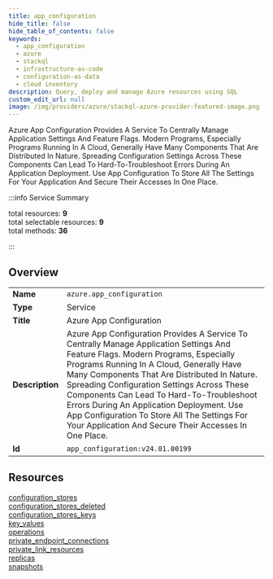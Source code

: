 ```yaml
---
title: app_configuration
hide_title: false
hide_table_of_contents: false
keywords:
  - app_configuration
  - azure
  - stackql
  - infrastructure-as-code
  - configuration-as-data
  - cloud inventory
description: Query, deploy and manage Azure resources using SQL
custom_edit_url: null
image: /img/providers/azure/stackql-azure-provider-featured-image.png
---
```

Azure App Configuration Provides A Service To Centrally Manage Application Settings And Feature Flags. Modern Programs, Especially Programs Running In A Cloud, Generally Have Many Components That Are Distributed In Nature. Spreading Configuration Settings Across These Components Can Lead To Hard-To-Troubleshoot Errors During An Application Deployment. Use App Configuration To Store All The Settings For Your Application And Secure Their Accesses In One Place.  
    
:::info Service Summary

<div class="row">
<div class="providerDocColumn">
<span>total resources:&nbsp;<b>9</b></span><br />
<span>total selectable resources:&nbsp;<b>9</b></span><br />
<span>total methods:&nbsp;<b>36</b></span><br />
</div>
</div>

:::

## Overview
<table><tbody>
<tr><td><b>Name</b></td><td><code>azure.app_configuration</code></td></tr>
<tr><td><b>Type</b></td><td>Service</td></tr>
<tr><td><b>Title</b></td><td>Azure App Configuration</td></tr>
<tr><td><b>Description</b></td><td>Azure App Configuration Provides A Service To Centrally Manage Application Settings And Feature Flags. Modern Programs, Especially Programs Running In A Cloud, Generally Have Many Components That Are Distributed In Nature. Spreading Configuration Settings Across These Components Can Lead To Hard-To-Troubleshoot Errors During An Application Deployment. Use App Configuration To Store All The Settings For Your Application And Secure Their Accesses In One Place.</td></tr>
<tr><td><b>Id</b></td><td><code>app_configuration:v24.01.00199</code></td></tr>
</tbody></table>

## Resources
<div class="row">
<div class="providerDocColumn">
<a href="/providers/azure/app_configuration/configuration_stores/">configuration_stores</a><br />
<a href="/providers/azure/app_configuration/configuration_stores_deleted/">configuration_stores_deleted</a><br />
<a href="/providers/azure/app_configuration/configuration_stores_keys/">configuration_stores_keys</a><br />
<a href="/providers/azure/app_configuration/key_values/">key_values</a><br />
<a href="/providers/azure/app_configuration/operations/">operations</a><br />
</div>
<div class="providerDocColumn">
<a href="/providers/azure/app_configuration/private_endpoint_connections/">private_endpoint_connections</a><br />
<a href="/providers/azure/app_configuration/private_link_resources/">private_link_resources</a><br />
<a href="/providers/azure/app_configuration/replicas/">replicas</a><br />
<a href="/providers/azure/app_configuration/snapshots/">snapshots</a><br />
</div>
</div>
